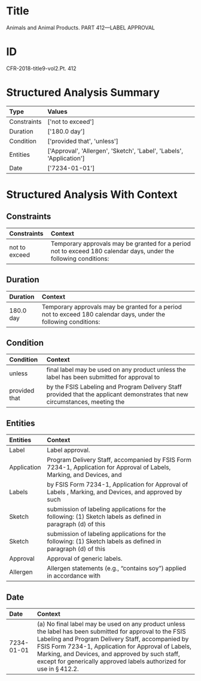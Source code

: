 # Title

 Animals and Animal Products. PART 412—LABEL APPROVAL


# ID

 CFR-2018-title9-vol2.Pt. 412


# Structured Analysis Summary

| Type        | Values                                                               |
|:------------|:---------------------------------------------------------------------|
| Constraints | ['not to exceed']                                                    |
| Duration    | ['180.0 day']                                                        |
| Condition   | ['provided that', 'unless']                                          |
| Entities    | ['Approval', 'Allergen', 'Sketch', 'Label', 'Labels', 'Application'] |
| Date        | ['7234-01-01']                                                       |


# Structured Analysis With Context

 


## Constraints

| Constraints   | Context                                                                                                            |
|:--------------|:-------------------------------------------------------------------------------------------------------------------|
| not to exceed | Temporary approvals may be granted for a period  not to exceed  180 calendar days, under the following conditions: |


## Duration

| Duration   | Context                                                                                                          |
|:-----------|:-----------------------------------------------------------------------------------------------------------------|
| 180.0 day  | Temporary approvals may be granted for a period not to exceed 180 calendar days, under the following conditions: |


## Condition

| Condition     | Context                                                                                                                      |
|:--------------|:-----------------------------------------------------------------------------------------------------------------------------|
| unless        | final label may be used on any product unless the label has been submitted for approval to                                   |
| provided that | by the FSIS Labeling and Program Delivery Staff provided that the applicant demonstrates that new circumstances, meeting the |


## Entities

| Entities    | Context                                                                                                                |
|:------------|:-----------------------------------------------------------------------------------------------------------------------|
| Label       | Label  approval.                                                                                                       |
| Application | Program Delivery Staff, accompanied by FSIS Form 7234-1, Application for Approval of Labels, Marking, and Devices, and |
| Labels      | by FSIS Form 7234-1, Application for Approval of Labels , Marking, and Devices, and approved by such                   |
| Sketch      | submission of labeling applications for the following: (1) Sketch labels as defined in paragraph (d) of this           |
| Sketch      | submission of labeling applications for the following: (1) Sketch labels as defined in paragraph (d) of this           |
| Approval    | Approval  of generic labels.                                                                                           |
| Allergen    | Allergen statements (e.g., &#8220;contains soy&#8221;) applied in accordance with                                      |


## Date

| Date       | Context                                                                                                                                                                                                                                                                                                                                                 |
|:-----------|:--------------------------------------------------------------------------------------------------------------------------------------------------------------------------------------------------------------------------------------------------------------------------------------------------------------------------------------------------------|
| 7234-01-01 | (a) No final label may be used on any product unless the label has been submitted for approval to the FSIS Labeling and Program Delivery Staff, accompanied by FSIS Form 7234-1, Application for Approval of Labels, Marking, and Devices, and approved by such staff, except for generically approved labels authorized for use in &#167;&#8201;412.2. |


